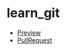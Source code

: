 # learn_git
* [Preview](https://ymagrelo.github.io/learn_git/)
* [PullRequest](https://github.com/YMagrelo/learn_git/pull/1/files)